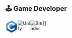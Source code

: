 ## 🕹️ Game Developer

[<img align="left" alt="C" width="40px" src="https://raw.githubusercontent.com/devicons/devicon/master/icons/c/c-original.svg" />]
[<img align="left" alt="Unity" width="40px" src="https://preview.redd.it/tu3gt6ysfxq71.png?auto=webp&s=10ab55d9dc09e7ed6ea59bd5916800a5272d5969" />][unity]
[<img align="left" alt="Blender" width="40px" src="https://upload.wikimedia.org/wikipedia/commons/thumb/0/0c/Blender_logo_no_text.svg/2503px-Blender_logo_no_text.svg.png" />][blender]

[unity]: https://www.unity.com/
[blender]: https://www.blender.org/
